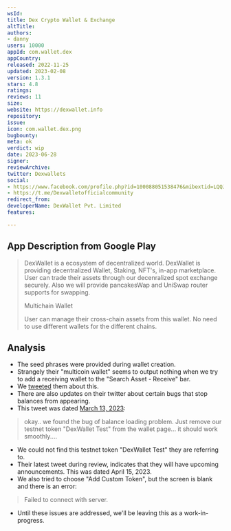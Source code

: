 ```yaml
---
wsId: 
title: Dex Crypto Wallet & Exchange
altTitle: 
authors:
- danny
users: 10000
appId: com.wallet.dex
appCountry: 
released: 2022-11-25
updated: 2023-02-08
version: 1.3.1
stars: 4.8
ratings: 
reviews: 11
size: 
website: https://dexwallet.info
repository: 
issue: 
icon: com.wallet.dex.png
bugbounty: 
meta: ok
verdict: wip
date: 2023-06-28
signer: 
reviewArchive: 
twitter: Dexwallets
social:
- https://www.facebook.com/profile.php?id=100088051538476&mibextid=LQQJ4d
- https://t.me/Dexwalletofficialcommunity
redirect_from: 
developerName: DexWallet Pvt. Limited
features: 

---
```


## App Description from Google Play

> DexWallet is a ecosystem of decentralized world. DexWallet is providing decentralized Wallet, Staking, NFT's, in-app marketplace. User can trade their assets through our decenralized spot exchange securely. Also we will provide pancakesWap and UniSwap router supports for swapping.
>
> Multichain Wallet
>
> User can manage their cross-chain assets from this wallet. No need to use different wallets for the different chains.

## Analysis

- The seed phrases were provided during wallet creation.
- Strangely their "multicoin wallet" seems to output nothing when we try to add a receiving wallet to the "Search Asset - Receive" bar.
- We [tweeted](https://twitter.com/BitcoinWalletz/status/1673988501711323139) them about this.
- There are also updates on their twitter about certain bugs that stop balances from appearing.
- This tweet was dated [March 13, 2023](https://twitter.com/Dexwallets/status/1635171692585828353):

> okay.. we found the bug of balance loading problem. Just remove our testnet token "DexWallet Test" from the wallet page... it should work smoothly....

- We could not find this testnet token "DexWallet Test" they are referring to.
- Their latest tweet during review, indicates that they will have upcoming announcements. This was dated April 15, 2023.
- We also tried to choose "Add Custom Token", but the screen is blank and there is an error:

> Failed to connect with server.

- Until these issues are addressed, we'll be leaving this as a work-in-progress.

